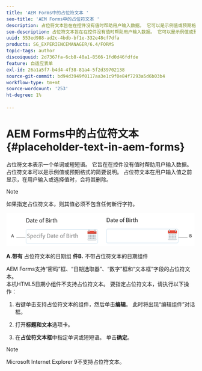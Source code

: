```yaml
---
title: 'AEM Forms中的占位符文本 '
seo-title: 'AEM Forms中的占位符文本 '
description: 占位符文本旨在在控件没有值时帮助用户输入数据。 它可以是示例值或预期格式的简要说明。
seo-description: 占位符文本旨在在控件没有值时帮助用户输入数据。 它可以是示例值或预期格式的简要说明。
uuid: 553ed988-ad2c-4bdb-bf1e-332e48cf7dfa
products: SG_EXPERIENCEMANAGER/6.4/FORMS
topic-tags: author
discoiquuid: 2d7367fa-6cb8-40a1-8566-1fd0d46fdfde
feature: 自适应表单
exl-id: 26a1a5f7-b4d4-4f38-81a4-5f2d39702138
source-git-commit: bd94d3949f0117aa3e1c9f0e84f7293a5d6b03b4
workflow-type: tm+mt
source-wordcount: '253'
ht-degree: 1%

---
```


# AEM Forms中的占位符文本{#placeholder-text-in-aem-forms}

占位符文本表示一个单词或短短语。 它旨在在控件没有值时帮助用户输入数据。 占位符文本可以是示例值或预期格式的简要说明。 占位符文本在用户输入值之前显示，在用户输入或选择值时，会将其删除。

>[!NOTE]
>
>如果指定占位符文本，则其值必须不包含任何新行字符。

![包含和不包含占位符文本的日期组件](assets/dat-picker-place-holder-text.png)

**A.带有** 占位符文本的日期组 **件B.** 不带占位符文本的日期组件

AEM Forms支持“密码”框、“日期选取器”、“数字”框和“文本框”字段的占位符文本。\
本机HTML5日期小组件不支持占位符文本。 要指定占位符文本，请执行以下操作：

1. 右键单击支持占位符文本的组件，然后单击&#x200B;**编辑**。 此时将出现“编辑组件”对话框。

1. 打开&#x200B;**标题和文本**&#x200B;选项卡。
1. 在&#x200B;**占位符文本框**&#x200B;中指定单词或短短语。 单击&#x200B;**确定**。

>[!NOTE]
>
>Microsoft Internet Explorer 9不支持占位符文本。
